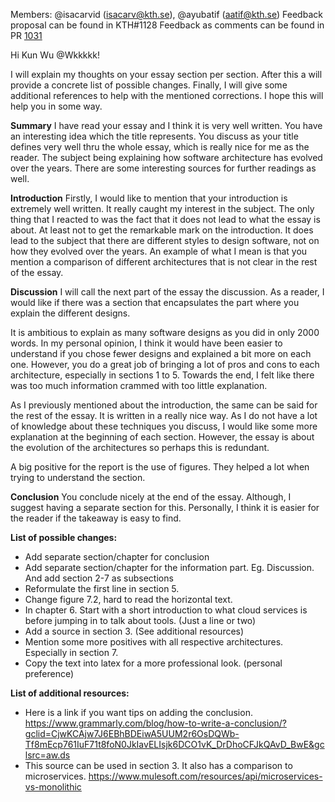 Members: @isacarvid (isacarv@kth.se), @ayubatif (aatif@kth.se)
Feedback proposal can be found in KTH#1128
Feedback as comments can be found in PR  [1031](https://github.com/KTH/devops-course/pull/1031)

Hi Kun Wu @Wkkkkk!

I will explain my thoughts on your essay section per section. After this a will provide a concrete list of possible changes. Finally, I will give some additional references to help with the mentioned corrections. I hope this will help you in some way.

**Summary**
I have read your essay and I think it is very well written. You have an interesting idea which the title represents. You discuss as your title defines very well thru the whole essay, which is really nice for me as the reader. The subject being explaining how software architecture has evolved over the years. There are some interesting sources for further readings as well. 

**Introduction**
Firstly, I would like to mention that your introduction is extremely well written. It really caught my interest in the subject. The only thing that I reacted to was the fact that it does not lead to what the essay is about. At least not to get the remarkable mark on the introduction. It does lead to the subject that there are different styles to design software, not on how they evolved over the years. An example of what I mean is that you mention a comparison of different architectures that is not clear in the rest of the essay.

**Discussion** 
I will call the next part of the essay the discussion. As a reader, I would like if there was a section that encapsulates the part where you explain the different designs. 

It is ambitious to explain as many software designs as you did in only 2000 words. In my personal opinion, I think it would have been easier to understand if you chose fewer designs and explained a bit more on each one. However, you do a great job of bringing a lot of pros and cons to each architecture, especially in sections 1 to 5. Towards the end, I felt like there was too much information crammed with too little explanation. 

As I  previously mentioned about the introduction, the same can be said for the rest of the essay. It is written in a really nice way. As I do not have a lot of knowledge about these techniques you discuss, I would like some more explanation at the beginning of each section. However, the essay is about the evolution of the architectures so perhaps this is redundant. 

A big positive for the report is the use of figures. They helped a lot when trying to understand the section.

**Conclusion**
You conclude nicely at the end of the essay. Although, I suggest having a separate section for this. Personally, I think it is easier for the reader if the takeaway is easy to find. 

**List of possible changes:**
* Add separate section/chapter for conclusion
* Add separate section/chapter for the information part. Eg. Discussion. And add section 2-7 as subsections
* Reformulate the first line in section 5.
* Change figure 7.2, hard to read the horizontal text. 
* In chapter 6. Start with a short introduction to what cloud services is before jumping in to talk about tools. (Just a line or two)
* Add a source in section 3. (See additional resources)
* Mention some more positives with all respective architectures. Especially in section 7.
* Copy the text into latex for a more professional look. (personal preference)

**List of additional resources:**
* Here is a link if you want tips on adding the conclusion. https://www.grammarly.com/blog/how-to-write-a-conclusion/?gclid=CjwKCAjw7J6EBhBDEiwA5UUM2r6OsDQWb-Tf8mEcp761IuF71t8foN0JkIavELIsjk6DCO1vK_DrDhoCFJkQAvD_BwE&gclsrc=aw.ds
* This source can be used in section 3. It also has a comparison to microservices. https://www.mulesoft.com/resources/api/microservices-vs-monolithic
